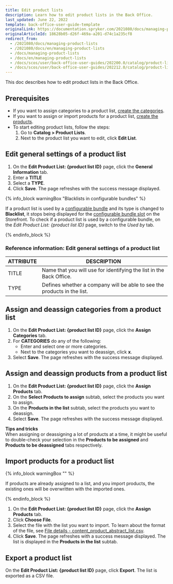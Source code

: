 ```yaml
---
title: Edit product lists
description: Learn how to edit product lists in the Back Office.
last_updated: June 22, 2022
template: back-office-user-guide-template
originalLink: https://documentation.spryker.com/2021080/docs/managing-product-lists
originalArticleId: 18628b05-d26f-469a-a201-d74c1a235cf8
redirect_from:
  - /2021080/docs/managing-product-lists
  - /2021080/docs/en/managing-product-lists
  - /docs/managing-product-lists
  - /docs/en/managing-product-lists
  - /docs/scos/user/back-office-user-guides/202200.0/catalog/product-lists/managing-product-lists.html
  - /docs/scos/user/back-office-user-guides/202212.0/catalog/product-lists/managing-product-lists.html  
---
```


This doc describes how to edit product lists in the Back Office.

## Prerequisites

* If you want to assign categories to a product list, [create the categories](/docs/pbc/all/product-information-management/{{page.version}}/manage-in-the-back-office/category/create-categories.html).
* If you want to assign or import products for a product list, [create the products](/docs/pbc/all/product-information-management/{{page.version}}/manage-in-the-back-office/products/manage-product-variants/add-product-alternatives.html).
* To start editing product lists, follow the steps:
    1. Go to **Catalog&nbsp;<span aria-label="and then">></span> Product Lists**.
    2. Next to the product list you want to edit, click **Edit List**.


## Edit general settings of a product list

1. On the **Edit Product List: {product list ID}** page, click the **General Information** tab.
2. Enter a **TITLE**
3. Select a **TYPE**.
4. Click **Save**.
    The page refreshes with the success message displayed.

{% info_block warningBox "Blacklists in configurable bundles" %}

If a product list is used by a [configurable bundle](/docs/pbc/all/product-information-management/{{page.version}}/feature-overviews/configurable-bundle-feature-overview.html) and its type is changed to **Blacklist**, it stops being displayed for the [configurable bundle slot](/docs/pbc/all/product-information-management/{{page.version}}/feature-overviews/configurable-bundle-feature-overview.html#configurable-bundle-slot) on the Storefront. To check if a product list is used by a configurable bundle, on the *Edit Product List: {product list ID}* page, switch to the *Used by* tab.

{% endinfo_block %}

### Reference information: Edit general settings of a product list

| ATTRIBUTE | DESCRIPTION |
|-|-|
| TITLE | Name that you will use for identifying the list in the Back Office. |
| TYPE | Defines whether a company will be able to see the products in the list. |

## Assign and deassign categories from a product list

1. On the **Edit Product List: {product list ID}**  page, click the **Assign Categories** tab.
2. For **CATEGORIES** do any of the following:
    * Enter and select one or more categories.
    * Next to the categories you want to deassign, click **x**.
3. Select **Save**.
    The page refreshes with the success message displayed.

## Assign and deassign products from a product list

1. On the **Edit Product List: {product list ID}**  page, click the **Assign Products** tab.
2. On the **Select Products to assign** subtab, select the products you want to assign.
3. On the **Products in the list** subtab, select the products you want to deassign.
4. Select **Save**.
    The page refreshes with the success message displayed.


**Tips and tricks**
<br> When assigning or deassigning a lot of products at a time, it might be useful to double-check your selection in the **Products to be assigned** and **Products to be deassigned** tabs respectively.

## Import products for a product list

{% info_block warningBox "" %}

If products are already assigned to a list, and you import products, the existing ones will be overwritten with the imported ones.

{% endinfo_block %}

1. On the **Edit Product List: {product list ID}**  page, click the **Assign Products** tab.
2. Click **Choose File**.
3. Select the file with the list you want to import.
    To learn about the format of the file, see [File details - content_product_abstract_list.csv](/docs/scos/dev/data-import/202212.0/data-import-categories/content-management/file-details-content-product-abstract-list.csv.html).
4. Click **Save**.
    The page refreshes with a success message displayed. The list is displayed in the **Products in the list** subtab.



## Export a product list

On the **Edit Product List: {product list ID}** page, click **Export**.
    The list is exported as a CSV file.
